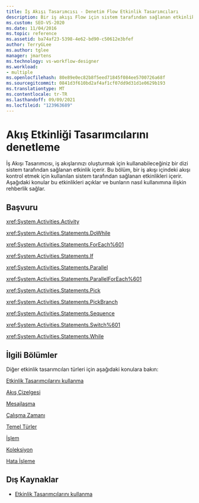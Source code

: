```yaml
---
title: İş Akışı Tasarımcısı - Denetim Flow Etkinlik Tasarımcıları
description: Bir iş akışı Flow için sistem tarafından sağlanan etkinlikler olan Denetim Ve Etkinlik Tasarımcıları hakkında bilgi öğrenin.
ms.custom: SEO-VS-2020
ms.date: 11/04/2016
ms.topic: reference
ms.assetid: ba74af23-5398-4e62-bd90-c50612e3bfef
author: TerryGLee
ms.author: tglee
manager: jmartens
ms.technology: vs-workflow-designer
ms.workload:
- multiple
ms.openlocfilehash: 80e89e0ec82b8f5eed71845f084ee5700726a68f
ms.sourcegitcommit: 0841d3f610bd2af4af1cf07dd9d31d1e0629b193
ms.translationtype: MT
ms.contentlocale: tr-TR
ms.lasthandoff: 09/09/2021
ms.locfileid: "123963689"
---
```

# <a name="control-flow-activity-designers"></a>Akış Etkinliği Tasarımcılarını denetleme

İş Akışı Tasarımcısı, iş akışlarınızı oluşturmak için kullanabileceğiniz bir dizi sistem tarafından sağlanan etkinlik içerir. Bu bölüm, bir iş akışı içindeki akışı kontrol etmek için kullanılan sistem tarafından sağlanan etkinlikleri içerir. Aşağıdaki konular bu etkinlikleri açıklar ve bunların nasıl kullanımına ilişkin rehberlik sağlar.

## <a name="reference"></a>Başvuru

 <xref:System.Activities.Activity>

 <xref:System.Activities.Statements.DoWhile>

 <xref:System.Activities.Statements.ForEach%601>

 <xref:System.Activities.Statements.If>

 <xref:System.Activities.Statements.Parallel>

 <xref:System.Activities.Statements.ParallelForEach%601>

 <xref:System.Activities.Statements.Pick>

 <xref:System.Activities.Statements.PickBranch>

 <xref:System.Activities.Statements.Sequence>

 <xref:System.Activities.Statements.Switch%601>

 <xref:System.Activities.Statements.While>

## <a name="related-sections"></a>İlgili Bölümler

Diğer etkinlik tasarımcıları türleri için aşağıdaki konulara bakın:

 [Etkinlik Tasarımcılarını kullanma](control-flow-activity-designers.md)

 [Akış Çizelgesi](../workflow-designer/flowchart-activity-designers.md)

 [Mesajlaşma](../workflow-designer/messaging-activity-designers.md)

 [Çalışma Zamanı](../workflow-designer/runtime-activity-designers.md)

 [Temel Türler](../workflow-designer/primitives-activity-designers.md)

 [İşlem](../workflow-designer/transaction-activity-designers.md)

 [Koleksiyon](../workflow-designer/collection-activity-designers.md)

 [Hata İşleme](../workflow-designer/error-handling-activity-designers.md)

## <a name="external-resources"></a>Dış Kaynaklar

- [Etkinlik Tasarımcılarını kullanma](control-flow-activity-designers.md)
